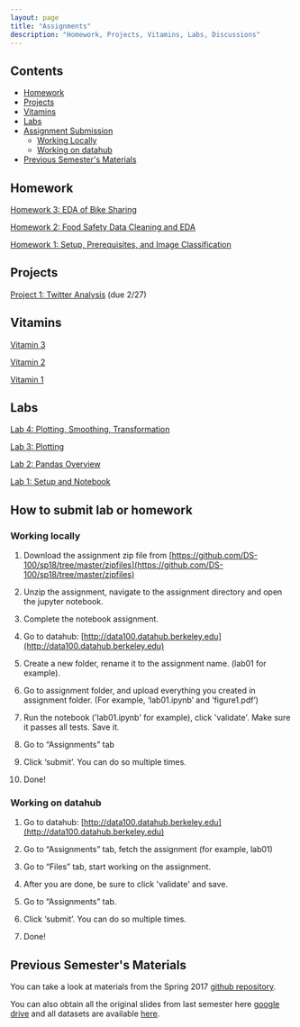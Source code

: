 ```yaml
---
layout: page
title: "Assignments"
description: "Homework, Projects, Vitamins, Labs, Discussions"
---
```


## Contents

- [Homework](#homework)
- [Projects](#projects)
- [Vitamins](#vitamins)
- [Labs](#labs)
- [Assignment Submission](#how-to-submit-lab-or-homework)
    - [Working Locally](#working-locally)
    - [Working on datahub](#working-on-datahub)
- [Previous Semester's Materials](#previous-semesters-materials)

## Homework

[Homework 3: EDA of Bike Sharing](https://github.com/DS-100/sp18/raw/master/zipfiles/hw3.zip) 

[Homework 2: Food Safety Data Cleaning and EDA](https://github.com/DS-100/sp18/raw/master/zipfiles/hw2.zip) 

[Homework 1: Setup, Prerequisites, and Image Classification](https://github.com/DS-100/sp18/raw/master/zipfiles/hw1.zip) 

## Projects

[Project 1: Twitter Analysis](https://github.com/DS-100/sp18/raw/master/zipfiles/proj1.zip) (due 2/27)

## Vitamins

[Vitamin 3](https://goo.gl/forms/8iZGvuq9phTY9lFH3) 

[Vitamin 2](https://goo.gl/forms/jeh0jMEVNi9Wafdo1)

[Vitamin 1](https://goo.gl/forms/ps7OJXLi6Tiv38eB3)

## Labs

[Lab 4: Plotting, Smoothing, Transformation](https://github.com/DS-100/sp18/raw/master/zipfiles/lab04.zip) 

[Lab 3: Plotting](https://github.com/DS-100/sp18/raw/master/zipfiles/lab03.zip) 

[Lab 2: Pandas Overview](https://github.com/DS-100/sp18/raw/master/zipfiles/lab02.zip)

[Lab 1: Setup and Notebook](https://github.com/DS-100/sp18/raw/master/zipfiles/lab01.zip)

## How to submit lab or homework
### Working locally

1.  Download the assignment zip file from [https://github.com/DS-100/sp18/tree/master/zipfiles](https://github.com/DS-100/sp18/tree/master/zipfiles)

2.  Unzip the assignment, navigate to the assignment directory and open the jupyter notebook.

3.  Complete the notebook assignment.

4.  Go to datahub:
    [http://data100.datahub.berkeley.edu](http://data100.datahub.berkeley.edu)

5.  Create a new folder, rename it to the assignment name. (lab01 for example).

6.  Go to assignment folder, and upload everything you created in assignment folder. (For example, ‘lab01.ipynb’ and ‘figure1.pdf’)

7.  Run the notebook ('lab01.ipynb' for example), click 'validate'. Make sure it passes all tests. Save it.

8.  Go to “Assignments” tab

9.  Click ‘submit’. You can do so multiple times.

10. Done!

### Working on datahub

1.  Go to datahub:
    [http://data100.datahub.berkeley.edu](http://data100.datahub.berkeley.edu)

2.  Go to “Assignments” tab, fetch the assignment (for example, lab01)

3.  Go to “Files” tab, start working on the assignment. 

4.  After you are done, be sure to click 'validate' and save. 

5.  Go to “Assignments” tab.

6.  Click ‘submit’. You can do so multiple times.

7.  Done!

## Previous Semester's Materials

You can take a look at materials from the Spring 2017 [github repository](https://github.com/DS-100/sp17/tree/master/materials).

You can also obtain all the original slides from last semester here [google drive](https://drive.google.com/open?id=0Bze55lezLJhIM3BBRW0wc0lXQWs) and all datasets are available [here](https://drive.google.com/open?id=0B2k285AK-3KER3JoZU9hQVNGU2c).

